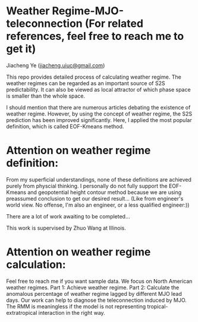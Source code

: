 # Weather Regime-MJO-teleconnection (For related references, feel free to reach me to get it)
Jiacheng Ye (jiacheng.uiuc@gmail.com)

This repo provides detailed process of calculating weather regime. The weather regimes can be regarded as an important source of 
S2S predictability. It can also be viewed as local attractor of which phase space is smaller than the whole space. 

I should mention that there are numerous articles debating the existence of weather regime. However, by using the concept of weather
regime, the S2S prediction has been improved significantly. Here, I applied the most popular definition, which is called EOF-Kmeans method.

# Attention on weather regime definition:  
 From my superficial understandings, none of these definitions are achieved purely from physcial thinking. I personally do not fully support the 
 EOF-Kmeans and geopotential height contour method because we are using preassumed conclusion to get our desired result... 
 (Like from engineer's world view. No offense, I'm also an engineer, or a less qualified engineer:))

There are a lot of work awaiting to be completed...

This work is supervised by Zhuo Wang at Illinois. 

# Attention on weather regime calculation:
Feel free to reach me if you want sample data. 
We focus on North American weather regimes. 
Part 1: Achieve weather regime.
Part 2: Calculate the anomalous percentage of weather regime lagged by different MJO lead days. 
Our work can help to diagnose the teleconnection induced by MJO. The RMM is meaningless if the model is not representing tropical-extratropical interaction
in the right way.


